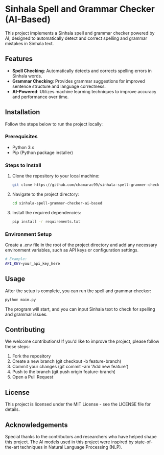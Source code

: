 # Sinhala Spell and Grammar Checker (AI-Based)

This project implements a Sinhala spell and grammar checker powered by AI, designed to automatically detect and correct spelling and grammar mistakes in Sinhala text.

## Features

- **Spell Checking**: Automatically detects and corrects spelling errors in Sinhala words.
- **Grammar Checking**: Provides grammar suggestions for improved sentence structure and language correctness.
- **AI-Powered**: Utilizes machine learning techniques to improve accuracy and performance over time.

## Installation

Follow the steps below to run the project locally:

### Prerequisites

- Python 3.x
- Pip (Python package installer)

### Steps to Install

1. Clone the repository to your local machine:
   ```bash
   git clone https://github.com/chamarac99/sinhala-spell-grammer-checker-ai-based.git
   ```
2. Navigate to the project directory:
   ```bash
   cd sinhala-spell-grammer-checker-ai-based
   ```
3. Install the required dependencies:
   ```bash
   pip install -r requirements.txt
   ```

### Environment Setup
Create a .env file in the root of the project directory and add any necessary environment variables, such as API keys or configuration settings.
   ```bash
   # Example:
   API_KEY=your_api_key_here
   ```

## Usage
After the setup is complete, you can run the spell and grammar checker:

```bash
python main.py
```

The program will start, and you can input Sinhala text to check for spelling and grammar issues.

## Contributing
We welcome contributions! If you'd like to improve the project, please follow these steps:

1. Fork the repository
2. Create a new branch (git checkout -b feature-branch)
3. Commit your changes (git commit -am 'Add new feature')
4. Push to the branch (git push origin feature-branch)
5. Open a Pull Request

## License
This project is licensed under the MIT License - see the LICENSE file for details.

## Acknowledgements
Special thanks to the contributors and researchers who have helped shape this project.
The AI models used in this project were inspired by state-of-the-art techniques in Natural Language Processing (NLP).
